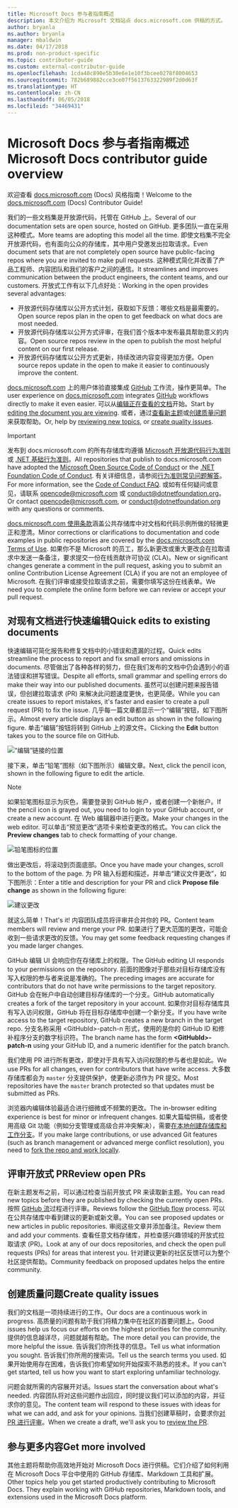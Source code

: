 ```yaml
---
title: Microsoft Docs 参与者指南概述
description: 本文介绍为 Microsoft 文档站点 docs.microsoft.com 供稿的方式。
author: bryanla
ms.author: bryanla
manager: mbaldwin
ms.date: 04/17/2018
ms.prod: non-product-specific
ms.topic: contributor-guide
ms.custom: external-contributor-guide
ms.openlocfilehash: 1cda40c890e5b30e6e1e10f3bcee0278f8004653
ms.sourcegitcommit: 782b689882cce3ce07f5613763322989f2d0d63f
ms.translationtype: HT
ms.contentlocale: zh-CN
ms.lasthandoff: 06/05/2018
ms.locfileid: "34469431"
---
```

# <a name="microsoft-docs-contributor-guide-overview"></a><span data-ttu-id="8764e-103">Microsoft Docs 参与者指南概述</span><span class="sxs-lookup"><span data-stu-id="8764e-103">Microsoft Docs contributor guide overview</span></span>

<span data-ttu-id="8764e-104">欢迎查看 [docs.microsoft.com](https://docs.microsoft.com) (Docs) 风格指南！</span><span class="sxs-lookup"><span data-stu-id="8764e-104">Welcome to the [docs.microsoft.com](https://docs.microsoft.com) (Docs) Contributor Guide!</span></span>

<span data-ttu-id="8764e-105">我们的一些文档集是开放源代码，托管在 GitHub 上。</span><span class="sxs-lookup"><span data-stu-id="8764e-105">Several of our documentation sets are open source, hosted on GitHub.</span></span> <span data-ttu-id="8764e-106">更多团队一直在采用这种模式。</span><span class="sxs-lookup"><span data-stu-id="8764e-106">More teams are adopting this model all the time.</span></span> <span data-ttu-id="8764e-107">即使文档集不完全开放源代码，也有面向公众的存储库，其中用户受邀发出拉取请求。</span><span class="sxs-lookup"><span data-stu-id="8764e-107">Even document sets that are not completely open source have public-facing repos where you are invited to make pull requests.</span></span> <span data-ttu-id="8764e-108">这种模式简化并改善了产品工程师、内容团队和我们的客户之间的通信。</span><span class="sxs-lookup"><span data-stu-id="8764e-108">It streamlines and improves communication between the product engineers, the content teams, and our customers.</span></span> <span data-ttu-id="8764e-109">开放式工作有以下几点好处：</span><span class="sxs-lookup"><span data-stu-id="8764e-109">Working in the open provides several advantages:</span></span>

- <span data-ttu-id="8764e-110">开放源代码存储库以公开方式计划，获取如下反馈：哪些文档是最需要的。</span><span class="sxs-lookup"><span data-stu-id="8764e-110">Open source repos plan in the open to get feedback on what docs are most needed.</span></span>
- <span data-ttu-id="8764e-111">开放源代码存储库以公开方式评审，在我们首个版本中发布最具帮助意义的内容。</span><span class="sxs-lookup"><span data-stu-id="8764e-111">Open source repos review in the open to publish the most helpful content on our first release.</span></span>
- <span data-ttu-id="8764e-112">开放源代码存储库以公开方式更新，持续改进内容变得更加方便。</span><span class="sxs-lookup"><span data-stu-id="8764e-112">Open source repos update in the open to make it easier to continuously improve the content.</span></span>

<span data-ttu-id="8764e-113">[docs.microsoft.com](https://docs.microsoft.com) 上的用户体验直接集成 [GitHub](https://github.com) 工作流，操作更简单。</span><span class="sxs-lookup"><span data-stu-id="8764e-113">The user experience on [docs.microsoft.com](https://docs.microsoft.com) integrates [GitHub](https://github.com) workflows directly to make it even easier.</span></span> <span data-ttu-id="8764e-114">可以从[编辑正在查看的文档](#quick-edits-to-existing-documents)开始。</span><span class="sxs-lookup"><span data-stu-id="8764e-114">Start by [editing the document you are viewing](#quick-edits-to-existing-documents).</span></span> <span data-ttu-id="8764e-115">或者，通过[查看新主题](#review-open-prs)或[创建质量问题](#create-quality-issues)来获取帮助。</span><span class="sxs-lookup"><span data-stu-id="8764e-115">Or, help by [reviewing new topics](#review-open-prs), or [create quality issues](#create-quality-issues).</span></span>

> [!IMPORTANT]
> <span data-ttu-id="8764e-116">发布到 docs.microsoft.com 的所有存储库均遵循 [Microsoft 开放源代码行为准则](https://opensource.microsoft.com/codeofconduct/)或 [.NET 基础行为准则](https://dotnetfoundation.org/code-of-conduct)。</span><span class="sxs-lookup"><span data-stu-id="8764e-116">All repositories that publish to docs.microsoft.com have adopted the [Microsoft Open Source Code of Conduct](https://opensource.microsoft.com/codeofconduct/) or the [.NET Foundation Code of Conduct](https://dotnetfoundation.org/code-of-conduct).</span></span> <span data-ttu-id="8764e-117">有关详细信息，请参阅[行为准则常见问题解答](https://opensource.microsoft.com/codeofconduct/faq/)。</span><span class="sxs-lookup"><span data-stu-id="8764e-117">For more information, see the [Code of Conduct FAQ](https://opensource.microsoft.com/codeofconduct/faq/).</span></span> <span data-ttu-id="8764e-118">或如有任何疑问或意见，请联系 [opencode@microsoft.com](mailto:opencode@microsoft.com) 或 [conduct@dotnetfoundation.org](mailto:conduct@dotnetfoundation.org)。</span><span class="sxs-lookup"><span data-stu-id="8764e-118">Or contact [opencode@microsoft.com](mailto:opencode@microsoft.com), or [conduct@dotnetfoundation.org](mailto:conduct@dotnetfoundation.org) with any questions or comments.</span></span><br>
>
> <span data-ttu-id="8764e-119">[docs.microsoft.com 使用条款](https://docs.microsoft.com/legal/termsofuse)涵盖公共存储库中对文档和代码示例所做的轻微更正和澄清。</span><span class="sxs-lookup"><span data-stu-id="8764e-119">Minor corrections or clarifications to documentation and code examples in public repositories are covered by the [docs.microsoft.com Terms of Use](https://docs.microsoft.com/legal/termsofuse).</span></span> <span data-ttu-id="8764e-120">如果你不是 Microsoft 的员工，那么新更改或重大更改会在拉取请求中发送一条备注，要求提交一份在线贡献许可协议 (CLA)。</span><span class="sxs-lookup"><span data-stu-id="8764e-120">New or significant changes generate a comment in the pull request, asking you to submit an online Contribution License Agreement (CLA) if you are not an employee of Microsoft.</span></span> <span data-ttu-id="8764e-121">在我们评审或接受拉取请求之前，需要你填写这份在线表单。</span><span class="sxs-lookup"><span data-stu-id="8764e-121">We need you to complete the online form before we can review or accept your pull request.</span></span>

## <a name="quick-edits-to-existing-documents"></a><span data-ttu-id="8764e-122">对现有文档进行快速编辑</span><span class="sxs-lookup"><span data-stu-id="8764e-122">Quick edits to existing documents</span></span>

<span data-ttu-id="8764e-123">快速编辑可简化报告和修复文档中的小错误和遗漏的过程。</span><span class="sxs-lookup"><span data-stu-id="8764e-123">Quick edits streamline the process to report and fix small errors and omissions in documents.</span></span> <span data-ttu-id="8764e-124">尽管做出了各种各样的努力，但在我们发布的文档中仍会遇到小的语法错误和拼写错误。</span><span class="sxs-lookup"><span data-stu-id="8764e-124">Despite all efforts, small grammar and spelling errors do make their way into our published documents.</span></span> <span data-ttu-id="8764e-125">虽然可以创建问题来报告错误，但创建拉取请求 (PR) 来解决此问题速度更快，也更简便。</span><span class="sxs-lookup"><span data-stu-id="8764e-125">While you can create issues to report mistakes, it's faster and easier to create a pull request (PR) to fix the issue.</span></span> <span data-ttu-id="8764e-126">几乎每一篇文章都显示一个“编辑”按钮，如下图所示。</span><span class="sxs-lookup"><span data-stu-id="8764e-126">Almost every article displays an edit button as shown in the following figure.</span></span> <span data-ttu-id="8764e-127">单击“编辑”按钮将转到 GitHub 上的源文件。</span><span class="sxs-lookup"><span data-stu-id="8764e-127">Clicking the **Edit** button takes you to the source file on GitHub.</span></span>

![“编辑”链接的位置](./media/index/edit-article.png)

<span data-ttu-id="8764e-129">接下来，单击“铅笔”图标（如下图所示）编辑文章。</span><span class="sxs-lookup"><span data-stu-id="8764e-129">Next, click the pencil icon, shown in the following figure to edit the article.</span></span>

> [!NOTE]
> <span data-ttu-id="8764e-130">如果铅笔图标显示为灰色，需要登录到 GitHub 帐户，或者创建一个新帐户。</span><span class="sxs-lookup"><span data-stu-id="8764e-130">If the pencil icon is grayed out, you need to login to your GitHub account, or create a new account.</span></span> <span data-ttu-id="8764e-131">在 Web 编辑器中进行更改。</span><span class="sxs-lookup"><span data-stu-id="8764e-131">Make your changes in the web editor.</span></span> <span data-ttu-id="8764e-132">可以单击“预览更改”选项卡来检查更改的格式。</span><span class="sxs-lookup"><span data-stu-id="8764e-132">You can click the **Preview changes** tab to check formatting of your change.</span></span>

![铅笔图标的位置](./media/index/editicon.png)

<span data-ttu-id="8764e-134">做出更改后，将滚动到页面底部。</span><span class="sxs-lookup"><span data-stu-id="8764e-134">Once you have made your changes, scroll to the bottom of the page.</span></span> <span data-ttu-id="8764e-135">为 PR 输入标题和描述，并单击“建议文件更改”，如下图所示：</span><span class="sxs-lookup"><span data-stu-id="8764e-135">Enter a title and description for your PR and click **Propose file change** as shown in the following figure:</span></span>

![建议更改](./media/index/submit-pull-request.png)

<span data-ttu-id="8764e-137">就这么简单！</span><span class="sxs-lookup"><span data-stu-id="8764e-137">That's it!</span></span> <span data-ttu-id="8764e-138">内容团队成员将评审并合并你的 PR。</span><span class="sxs-lookup"><span data-stu-id="8764e-138">Content team members will review and merge your PR.</span></span> <span data-ttu-id="8764e-139">如果进行了更大范围的更改，可能会收到一些请求更改的反馈。</span><span class="sxs-lookup"><span data-stu-id="8764e-139">You may get some feedback requesting changes if you made larger changes.</span></span>

<span data-ttu-id="8764e-140">GitHub 编辑 UI 会响应你在存储库上的权限。</span><span class="sxs-lookup"><span data-stu-id="8764e-140">The GitHub editing UI responds to your permissions on the repository.</span></span> <span data-ttu-id="8764e-141">前面的图像对于那些对目标存储库没有写入权限的参与者来说是准确的。</span><span class="sxs-lookup"><span data-stu-id="8764e-141">The preceding images are accurate for contributors that do not have write permissions to the target repository.</span></span> <span data-ttu-id="8764e-142">GitHub 会在帐户中自动创建目标存储库的一个分支。</span><span class="sxs-lookup"><span data-stu-id="8764e-142">GitHub automatically creates a fork of the target repository in your account.</span></span> <span data-ttu-id="8764e-143">如果你对目标存储库具有写入访问权限，GitHub 将在目标存储库中创建一个新分支。</span><span class="sxs-lookup"><span data-stu-id="8764e-143">If you have write access to the target repository, GitHub creates a new branch in the target repo.</span></span> <span data-ttu-id="8764e-144">分支名称采用 \<GitHubId\>-patch-n 形式，使用的是你的 GitHub ID 和修补程序分支的数字标识符。</span><span class="sxs-lookup"><span data-stu-id="8764e-144">The branch name has the form **\<GitHubId\>-patch-n** using your GitHub ID, and a numeric identifier for the patch branch.</span></span>

<span data-ttu-id="8764e-145">我们使用 PR 进行所有更改，即使对于具有写入访问权限的参与者也是如此。</span><span class="sxs-lookup"><span data-stu-id="8764e-145">We use PRs for all changes, even for contributors that have write access.</span></span> <span data-ttu-id="8764e-146">大多数存储库都会为 `master` 分支提供保护，使更新必须作为 PR 提交。</span><span class="sxs-lookup"><span data-stu-id="8764e-146">Most repositories have the `master` branch protected so that updates must be submitted as PRs.</span></span>

<span data-ttu-id="8764e-147">浏览器内编辑体验最适合进行细微或不频繁的更改。</span><span class="sxs-lookup"><span data-stu-id="8764e-147">The in-browser editing experience is best for minor or infrequent changes.</span></span> <span data-ttu-id="8764e-148">如果大篇幅供稿，或者使用高级 Git 功能（例如分支管理或高级合并冲突解决），需要[在本地创建存储库和工作分支](how-to-write-workflows-major.md)。</span><span class="sxs-lookup"><span data-stu-id="8764e-148">If you make large contributions, or use advanced Git features (such as branch management or advanced merge conflict resolution), you need to [fork the repo and work locally](how-to-write-workflows-major.md).</span></span>

## <a name="review-open-prs"></a><span data-ttu-id="8764e-149">评审开放式 PR</span><span class="sxs-lookup"><span data-stu-id="8764e-149">Review open PRs</span></span>

<span data-ttu-id="8764e-150">在新主题发布之前，可以通过检查当前开放式 PR 来读取新主题。</span><span class="sxs-lookup"><span data-stu-id="8764e-150">You can read new topics before they are published by checking the currently open PRs.</span></span> <span data-ttu-id="8764e-151">按照 [GitHub 流](https://guides.github.com/introduction/flow/)过程进行评审。</span><span class="sxs-lookup"><span data-stu-id="8764e-151">Reviews follow the [GitHub flow](https://guides.github.com/introduction/flow/) process.</span></span> <span data-ttu-id="8764e-152">可以在公共存储库中看到建议的更新或新文章。</span><span class="sxs-lookup"><span data-stu-id="8764e-152">You can see proposed updates or new articles in public repositories.</span></span> <span data-ttu-id="8764e-153">审阅这些文章并添加备注。</span><span class="sxs-lookup"><span data-stu-id="8764e-153">Review them and add your comments.</span></span> <span data-ttu-id="8764e-154">查看任意文档存储库，并检查感兴趣领域的开放式拉取请求 (PR)。</span><span class="sxs-lookup"><span data-stu-id="8764e-154">Look at any of our docs repositories, and check the open pull requests (PRs) for areas that interest you.</span></span> <span data-ttu-id="8764e-155">针对建议更新的社区反馈可以为整个社区提供帮助。</span><span class="sxs-lookup"><span data-stu-id="8764e-155">Community feedback on proposed updates helps the entire community.</span></span>

## <a name="create-quality-issues"></a><span data-ttu-id="8764e-156">创建质量问题</span><span class="sxs-lookup"><span data-stu-id="8764e-156">Create quality issues</span></span>

<span data-ttu-id="8764e-157">我们的文档是一项持续进行的工作。</span><span class="sxs-lookup"><span data-stu-id="8764e-157">Our docs are a continuous work in progress.</span></span> <span data-ttu-id="8764e-158">高质量的问题有助于我们将精力集中在社区的首要问题上。</span><span class="sxs-lookup"><span data-stu-id="8764e-158">Good issues help us focus our efforts on the highest priorities for the community.</span></span> <span data-ttu-id="8764e-159">提供的信息越详尽，问题就越有帮助。</span><span class="sxs-lookup"><span data-stu-id="8764e-159">The more detail you can provide, the more helpful the issue.</span></span> <span data-ttu-id="8764e-160">告诉我们你所找寻的信息。</span><span class="sxs-lookup"><span data-stu-id="8764e-160">Tell us what information you sought.</span></span> <span data-ttu-id="8764e-161">告诉我们你所用的搜索词。</span><span class="sxs-lookup"><span data-stu-id="8764e-161">Tell us the search terms you used.</span></span> <span data-ttu-id="8764e-162">如果开始使用存在困难，告诉我们你希望如何开始探索不熟悉的技术。</span><span class="sxs-lookup"><span data-stu-id="8764e-162">If you can't get started, tell us how you want to start exploring unfamiliar technology.</span></span>

<span data-ttu-id="8764e-163">问题会就所需的内容展开对话。</span><span class="sxs-lookup"><span data-stu-id="8764e-163">Issues start the conversation about what's needed.</span></span> <span data-ttu-id="8764e-164">内容团队将对这些问题作出回应，同时提议我们可以添加的内容，并征求你的意见。</span><span class="sxs-lookup"><span data-stu-id="8764e-164">The content team will respond to these issues with ideas for what we can add, and ask for your opinions.</span></span> <span data-ttu-id="8764e-165">当我们创建草稿时，会要求你[对 PR 进行评审](#review-open-prs)。</span><span class="sxs-lookup"><span data-stu-id="8764e-165">When we create a draft, we'll ask you to [review the PR](#review-open-prs).</span></span>

## <a name="get-more-involved"></a><span data-ttu-id="8764e-166">参与更多内容</span><span class="sxs-lookup"><span data-stu-id="8764e-166">Get more involved</span></span>

<span data-ttu-id="8764e-167">其他主题将帮助你高效地开始对 Microsoft Docs 进行供稿。它们介绍了如何利用在 Microsoft Docs 平台中使用的 GitHub 存储库、Markdown 工具和扩展。</span><span class="sxs-lookup"><span data-stu-id="8764e-167">Other topics help you get started productively contributing to Microsoft Docs. They explain working with GitHub repositories, Markdown tools, and extensions used in the Microsoft Docs platform.</span></span>
